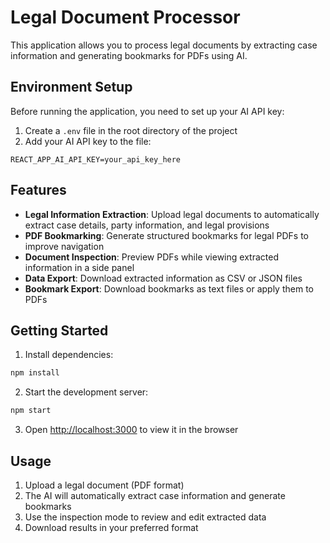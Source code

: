 # Legal Document Processor

This application allows you to process legal documents by extracting case information and generating bookmarks for PDFs using AI.

## Environment Setup

Before running the application, you need to set up your AI API key:

1. Create a `.env` file in the root directory of the project
2. Add your AI API key to the file:

```
REACT_APP_AI_API_KEY=your_api_key_here
```

## Features

- **Legal Information Extraction**: Upload legal documents to automatically extract case details, party information, and legal provisions
- **PDF Bookmarking**: Generate structured bookmarks for legal PDFs to improve navigation
- **Document Inspection**: Preview PDFs while viewing extracted information in a side panel
- **Data Export**: Download extracted information as CSV or JSON files
- **Bookmark Export**: Download bookmarks as text files or apply them to PDFs

## Getting Started

1. Install dependencies:
```bash
npm install
```

2. Start the development server:
```bash
npm start
```

3. Open [http://localhost:3000](http://localhost:3000) to view it in the browser

## Usage

1. Upload a legal document (PDF format)
2. The AI will automatically extract case information and generate bookmarks
3. Use the inspection mode to review and edit extracted data
4. Download results in your preferred format

<!-- Deployment trigger: Updated after Clerk configuration -->